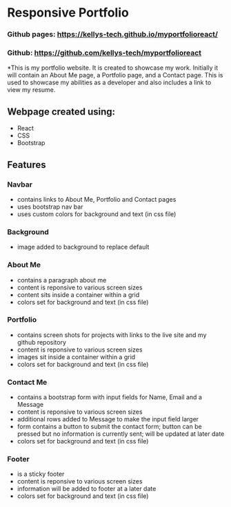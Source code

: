 # Responsive Portfolio

### Github pages: https://kellys-tech.github.io/myportfolioreact/
### Github: https://github.com/kellys-tech/myportfolioreact

*This is my portfolio website. It is created to showcase my work. Initially it will contain an About Me page, a Portfolio page, and a Contact page. This is used to showcase my abilities as a developer and also includes a  link to view my resume.

## Webpage created using:
* React
* CSS
* Bootstrap

## Features
### Navbar
* contains links to About Me, Portfolio and Contact pages
* uses bootstrap nav bar
* uses custom colors for background and text (in css file)

### Background
* image added to background to replace default

### About Me
* contains a paragraph about me
* content is reponsive to various screen sizes
* content sits inside a container within a grid
* colors set for background and text (in css file)

### Portfolio
* contains screen shots for projects with links to the live site and my github repository
* content is reponsive to various screen sizes
* images sit inside a container within a grid
* colors set for background and text (in css file)

### Contact Me
* contains a bootstrap form with input fields for Name, Email and a Message
* content is reponsive to various screen sizes
* additional rows added to Message to make the input field larger
* form contains a button to submit the contact form; button can be pressed but no information is currently sent; will be updated at later date
* colors set for background and text (in css file)

### Footer
* is a sticky footer
* content is reponsive to various screen sizes
* information will be added to footer at a later date
* colors set for background and text (in css file)
